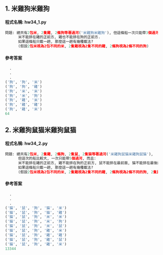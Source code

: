 ## 1. 米雞狗米雞狗

#### 程式名稱: hw34_1.py
``` python
問題: 總共有2包米, 2隻雞, 2條狗等著過河('米雞狗米雞狗'), 但這條船一次只能帶3個過河, 而且:
      米不能排在雞的正前方, 雞也不能排在狗的正前方.
      如果這條船只載一趟, 那麼這一趟有幾種載法?
      (假設2包米視為2包不同的米, 2隻雞視為2隻不同的雞, 2條狗視為2條不同的狗)
```

#### 參考答案
``` python
  .
  .
  .
('狗', '狗', '米')
('狗', '狗', '雞')
('狗', '米', '米')
('狗', '米', '狗')
('狗', '雞', '米')
('狗', '雞', '雞')
('狗', '雞', '米')
64
```


## 2. 米雞狗鼠猫米雞狗鼠猫

#### 程式名稱: hw34_2.py
``` python
問題: 總共有2包米, 2隻雞, 2條狗, 2隻鼠, 2隻猫等著過河('米雞狗鼠猫米雞狗鼠猫'), 
      但這次的船比較大, 一次只能帶5個過河, 而且:
      米不能排在雞的正前方, 雞不能排在狗的正前方, 鼠不能排在最前面, 猫不能排在最後面.
      如果這條船只載一趟, 那麼這一趟有幾種載法?
      (假設2包米視為2包不同的米, 2隻雞視為2隻不同的雞, 2條狗視為2條不同的狗, 2隻鼠視為2隻不同的鼠, 2隻猫視為2隻不同的猫)
```

#### 參考答案
``` python
  .
  .
  .
('猫', '鼠', '狗', '猫', '米')
('猫', '鼠', '狗', '猫', '雞')
('猫', '鼠', '狗', '米', '米')
('猫', '鼠', '狗', '米', '狗')
('猫', '鼠', '狗', '米', '鼠')
('猫', '鼠', '狗', '雞', '米')
('猫', '鼠', '狗', '雞', '雞')
('猫', '鼠', '狗', '雞', '鼠')
('猫', '鼠', '狗', '雞', '米')
13344
```
